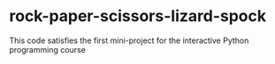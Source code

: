 rock-paper-scissors-lizard-spock
================================

This code satisfies the first mini-project for the interactive Python programming course
